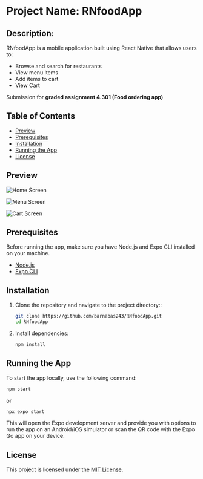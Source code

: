 # Project Name: RNfoodApp

## Description:

RNfoodApp is a mobile application built using React Native that allows users to:
- Browse and search for restaurants
- View menu items
- Add items to cart
- View Cart

Submission for **graded assignment 4.301 (Food ordering app)**

## Table of Contents
- [Preview](#preview)
- [Prerequisites](#prerequisites)
- [Installation](#installation)
- [Running the App](#running-the-app)
- [License](#license)

## Preview

![Home Screen](home_screen.jpg)

![Menu Screen](menu_screen.jpg)

![Cart Screen](Cart_screen.jpg)

## Prerequisites

Before running the app, make sure you have Node.js and Expo CLI installed on your machine.

- [Node.js](https://nodejs.org/)
- [Expo CLI](https://docs.expo.dev/get-started/installation/)

## Installation

1. Clone the repository and navigate to the project directory::

    ```bash
    git clone https://github.com/barnabas243/RNfoodApp.git
    cd RNfoodApp
    ```

2. Install dependencies:

    ```bash
    npm install
    ```

## Running the App

To start the app locally, use the following command:

   ```bash
   npm start
   ```
   or
   ```bash
   npx expo start
   ```

This will open the Expo development server and provide you with options to run the app on an Android/iOS simulator or scan the QR code with the Expo Go app on your device.

## License

This project is licensed under the [MIT License](LICENSE).
